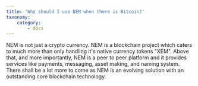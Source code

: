 ```yaml
---
title: 'Why should I use NEM when there is Bitcoin?'
taxonomy:
    category:
        - docs
---
```


NEM is not just a crypto currency. NEM is a blockchain project which caters to much more than only handling it's native currency tokens "XEM". Above that, and more importantly, NEM is a peer to peer platform and it provides services like payments, messaging, asset making, and naming system. There shall be a lot more to come as NEM is an evolving solution with an outstanding core blockchain technology.